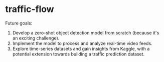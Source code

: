 # traffic-flow
Future goals:
1. Develop a zero-shot object detection model from scratch (because it's an exciting challenge).
2. Implement the model to process and analyze real-time video feeds.
3. Explore time-series datasets and gain insights from Kaggle, with a potential extension towards building a traffic prediction dataset.
